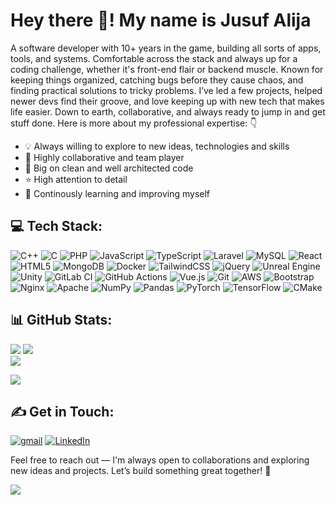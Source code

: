# Hey there 👋! My name is Jusuf Alija

A software developer with 10+ years in the game, building all sorts of apps, tools, and systems. Comfortable across the stack and always up for a coding challenge, whether it's front-end flair or backend muscle. Known for keeping things organized, catching bugs before they cause chaos, and finding practical solutions to tricky problems. I’ve led a few projects, helped newer devs find their groove, and love keeping up with new tech that makes life easier. Down to earth, collaborative, and always ready to jump in and get stuff done. Here is more about my professional expertise: 👇

- 💡 Always willing to explore to new ideas, technologies and skills
- 🤝 Highly collaborative and team player
- 🚀 Big on clean and well architected code
- ⭐ High attention to detail
- 📖 Continously learning and improving myself

## 💻 Tech Stack:
![C++](https://img.shields.io/badge/c++-%2300599C.svg?style=plastic&logo=c%2B%2B&logoColor=white) ![C](https://img.shields.io/badge/c-%2300599C.svg?style=plastic&logo=c&logoColor=white) ![PHP](https://img.shields.io/badge/php-%23777BB4.svg?style=plastic&logo=php&logoColor=white) ![JavaScript](https://img.shields.io/badge/javascript-%23323330.svg?style=plastic&logo=javascript&logoColor=%23F7DF1E) ![TypeScript](https://img.shields.io/badge/typescript-%23007ACC.svg?style=plastic&logo=typescript&logoColor=white) ![Laravel](https://img.shields.io/badge/laravel-%23FF2D20.svg?style=plastic&logo=laravel&logoColor=white) ![MySQL](https://img.shields.io/badge/mysql-4479A1.svg?style=plastic&logo=mysql&logoColor=white) ![React](https://img.shields.io/badge/react-%2320232a.svg?style=plastic&logo=react&logoColor=%2361DAFB) ![HTML5](https://img.shields.io/badge/html5-%23E34F26.svg?style=plastic&logo=html5&logoColor=white) ![MongoDB](https://img.shields.io/badge/MongoDB-%234ea94b.svg?style=plastic&logo=mongodb&logoColor=white) ![Docker](https://img.shields.io/badge/docker-%230db7ed.svg?style=plastic&logo=docker&logoColor=white) ![TailwindCSS](https://img.shields.io/badge/tailwindcss-%2338B2AC.svg?style=plastic&logo=tailwind-css&logoColor=white) ![jQuery](https://img.shields.io/badge/jquery-%230769AD.svg?style=plastic&logo=jquery&logoColor=white) ![Unreal Engine](https://img.shields.io/badge/unrealengine-%23313131.svg?style=plastic&logo=unrealengine&logoColor=white) ![Unity](https://img.shields.io/badge/unity-%23000000.svg?style=plastic&logo=unity&logoColor=white) ![GitLab CI](https://img.shields.io/badge/gitlab%20CI-%23181717.svg?style=plastic&logo=gitlab&logoColor=white) ![GitHub Actions](https://img.shields.io/badge/github%20actions-%232671E5.svg?style=plastic&logo=githubactions&logoColor=white) ![Vue.js](https://img.shields.io/badge/vue.js-%2335495e.svg?style=plastic&logo=vuedotjs&logoColor=%234FC08D) ![Git](https://img.shields.io/badge/git-%23F05033.svg?style=plastic&logo=git&logoColor=white) ![AWS](https://img.shields.io/badge/AWS-%23FF9900.svg?style=plastic&logo=amazon-aws&logoColor=white) ![Bootstrap](https://img.shields.io/badge/bootstrap-%238511FA.svg?style=plastic&logo=bootstrap&logoColor=white) ![Nginx](https://img.shields.io/badge/nginx-%23009639.svg?style=plastic&logo=nginx&logoColor=white) ![Apache](https://img.shields.io/badge/apache-%23D42029.svg?style=plastic&logo=apache&logoColor=white) ![NumPy](https://img.shields.io/badge/numpy-%23013243.svg?style=plastic&logo=numpy&logoColor=white) ![Pandas](https://img.shields.io/badge/pandas-%23150458.svg?style=plastic&logo=pandas&logoColor=white) ![PyTorch](https://img.shields.io/badge/PyTorch-%23EE4C2C.svg?style=plastic&logo=PyTorch&logoColor=white) ![TensorFlow](https://img.shields.io/badge/TensorFlow-%23FF6F00.svg?style=plastic&logo=TensorFlow&logoColor=white) ![CMake](https://img.shields.io/badge/CMake-%23008FBA.svg?style=plastic&logo=cmake&logoColor=white)

## 📊 GitHub Stats:
![](https://github-readme-stats.vercel.app/api?username=yaliya&theme=default&hide_border=true&include_all_commits=true&count_private=true)
![](https://github-readme-streak-stats.herokuapp.com/?user=yaliya&theme=default&hide_border=true) <br />
![](https://github-readme-stats.vercel.app/api/top-langs/?username=yaliya&theme=default&hide_border=true&include_all_commits=true&count_private=true&layout=compact)

![](https://quotes-github-readme.vercel.app/api?type=horizontal&theme=nord)

## ✍️ Get in Touch:
[![gmail](https://img.shields.io/badge/Gmail-D14836?logo=gmail&logoColor=white)](yaliyyaa@gmail.com) [![LinkedIn](https://img.shields.io/badge/LinkedIn-%230077B5.svg?logo=linkedin&logoColor=white)](https://linkedin.com/in/https://www.linkedin.com/in/j-alija/) 

Feel free to reach out — I'm always open to collaborations and exploring new ideas and projects. Let’s build something great together! 🚀

[![](https://visitcount.itsvg.in/api?id=yaliya&icon=0&color=0)](https://visitcount.itsvg.in)
